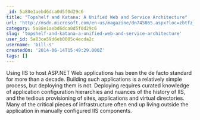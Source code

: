 ```yaml
---
_id: 5a88e1aebd6dca0d5f0d29c6
title: "Topshelf and Katana: A Unified Web and Service Architecture"
url: 'http://msdn.microsoft.com/en-us/magazine/dn745865.aspx?loc=zbtfz_zYFCz&prod=zOtProdz&tech=zWDz_zWSrvz&lang=zASPNz&prog=zTNMz&type=zMagz&country=zUSz'
category: 5a88e1aebd6dca0d5f0d29c6
slug: 'topshelf-and-katana-a-unified-web-and-service-architecture'
user_id: 5a83ce59d6eb0005c4ecda2c
username: 'bill-s'
createdOn: '2014-06-14T15:49:29.000Z'
tags: []
---
```


Using IIS to host ASP.NET Web applications has been the de facto standard for more than a decade. Building such applications is a relatively simple process, but deploying them is not. Deploying requires curated knowledge of application configuration hierarchies and nuances of the history of IIS, and the tedious provisioning of sites, applications and virtual directories. Many of the critical pieces of infrastructure often end up living outside the application in manually configured IIS components.
